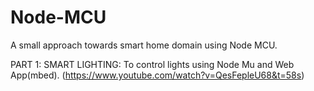 # Node-MCU
A small approach towards smart home domain using Node MCU.

PART 1: SMART LIGHTING:
To control lights using Node Mu and Web App(mbed).
(https://www.youtube.com/watch?v=QesFepleU68&t=58s)
